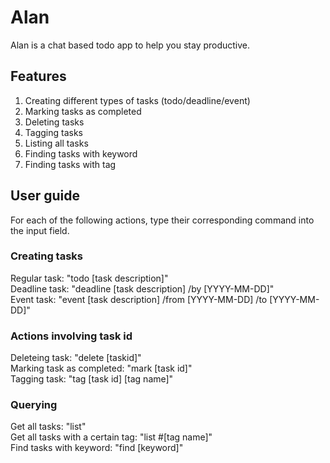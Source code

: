 # Alan 

Alan is a chat based todo app to help you stay productive.

## Features
1. Creating different types of tasks (todo/deadline/event)
2. Marking tasks as completed
3. Deleting tasks
4. Tagging tasks 
5. Listing all tasks
6. Finding tasks with keyword
7. Finding tasks with tag 

## User guide
For each of the following actions, type their corresponding command into the input field.

### Creating tasks
Regular task: "todo [task description]"  
Deadline task: "deadline [task description] /by [YYYY-MM-DD]"  
Event task: "event [task description] /from [YYYY-MM-DD] /to [YYYY-MM-DD]"  

### Actions involving task id
Deleteing task: "delete [taskid]"  
Marking task as completed: "mark [task id]"  
Tagging task: "tag [task id] [tag name]"  

### Querying
Get all tasks: "list"  
Get all tasks with a certain tag: "list #[tag name]"  
Find tasks with keyword: "find [keyword]"  


   
